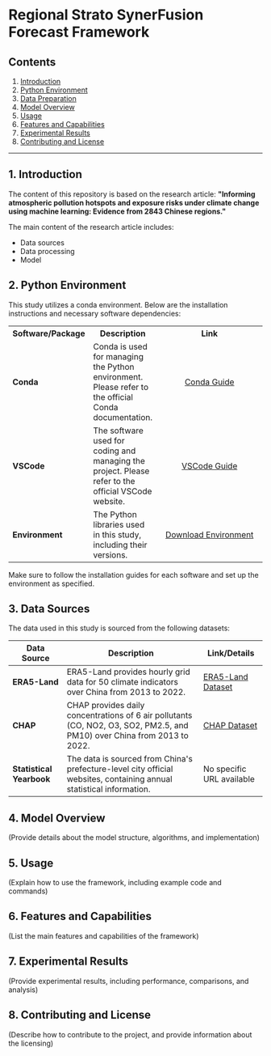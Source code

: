 # Regional Strato SynerFusion Forecast Framework

## Contents

1. [Introduction](#Introduction)
2. [Python Environment](#Python-Environment)
3. [Data Preparation](#Data-Preparation)
4. [Model Overview](#Model-Overview)
5. [Usage](#Usage)
6. [Features and Capabilities](#Features-and-Capabilities)
7. [Experimental Results](#Experimental-Results)
8. [Contributing and License](#Contributing-and-License)

---

## 1. Introduction

The content of this repository is based on the research article:
**"Informing atmospheric pollution hotspots and exposure risks under climate change using machine learning: Evidence from 2843 Chinese regions."**

The main content of the research article includes:
- Data sources
- Data processing
- Model

## 2. Python Environment

This study utilizes a conda environment. Below are the installation instructions and necessary software dependencies:

<table>
  <tr>
    <th>Software/Package</th>
    <th>Description</th>
    <th style="width: 400px; text-align: center;">Link</th>
  </tr>
  <tr>
    <td><strong>Conda</strong></td>
    <td>Conda is used for managing the Python environment. Please refer to the official Conda documentation.</td>
    <td style="text-align: center;"><a href="https://www.anaconda.com/docs/tools/anaconda-org/user-guide/main">Conda Guide</a></td>
  </tr>
  <tr>
    <td><strong>VSCode</strong></td>
    <td>The software used for coding and managing the project. Please refer to the official VSCode website.</td>
    <td style="text-align: center;"><a href="https://code.visualstudio.com/docs">VSCode Guide</a></td>
  </tr>
  <tr>
    <td><strong>Environment</strong></td>
    <td>The Python libraries used in this study, including their versions.</td>
    <td style="text-align: center;"><a href="https://github.com/Hard-working-HN/Regional-Strato-SynerFusion-Forecast-Framework/blob/50dcf36d55c58d64ed25f745b87f5da8d7828b51/HN_Environment.yml">Download Environment</a></td>
  </tr>
</table>

Make sure to follow the installation guides for each software and set up the environment as specified.


## 3. Data Sources

The data used in this study is sourced from the following datasets:

| Data Source           | Description | Link/Details |
| --------------------- | ----------- | ------------ |
| **ERA5-Land**         | ERA5-Land provides hourly grid data for 50 climate indicators over China from 2013 to 2022. | [ERA5-Land Dataset](https://cds.climate.copernicus.eu/datasets/reanalysis-era5-land?tab=overview) |
| **CHAP**              | CHAP provides daily concentrations of 6 air pollutants (CO, NO2, O3, SO2, PM2.5, and PM10) over China from 2013 to 2022. | [CHAP Dataset](https://weijing-rs.github.io/product.html) |
| **Statistical Yearbook** | The data is sourced from China's prefecture-level city official websites, containing annual statistical information. | No specific URL available |

## 4. Model Overview

(Provide details about the model structure, algorithms, and implementation)

## 5. Usage

(Explain how to use the framework, including example code and commands)

## 6. Features and Capabilities

(List the main features and capabilities of the framework)

## 7. Experimental Results

(Provide experimental results, including performance, comparisons, and analysis)

## 8. Contributing and License

(Describe how to contribute to the project, and provide information about the licensing)
